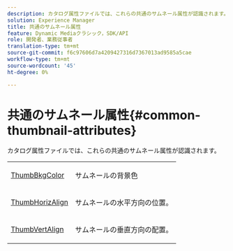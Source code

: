 ```yaml
---
description: カタログ属性ファイルでは、これらの共通のサムネール属性が認識されます。
solution: Experience Manager
title: 共通のサムネール属性
feature: Dynamic Mediaクラシック，SDK/API
role: 開発者、業務従事者
translation-type: tm+mt
source-git-commit: f6c97606d7a4209427316d7367013ad9585a5cae
workflow-type: tm+mt
source-wordcount: '45'
ht-degree: 0%

---
```



# 共通のサムネール属性{#common-thumbnail-attributes}

カタログ属性ファイルでは、これらの共通のサムネール属性が認識されます。

<table id="simpletable_D10CFB19EA674FE4808D384C9498170F"> 
 <tr class="strow"> 
  <td class="stentry"> <p><span class="codeph"> <a href="../../../../../../is-api/image-catalog/image-serving-api-ref/c-image-catalog-reference/c-attributes-reference/r-thumbbkgcolor.md#reference-8e38088e79a54446a9106d0b93c9b31e" type="reference" format="dita" scope="local"> ThumbBkgColor</a></span> </p></td> 
  <td class="stentry"> <p>サムネールの背景色 </p></td> 
 </tr> 
 <tr class="strow"> 
  <td class="stentry"> <p><span class="codeph"> <a href="../../../../../../is-api/image-catalog/image-serving-api-ref/c-image-catalog-reference/c-attributes-reference/r-thumbhorizalign.md#reference-0ae8b88669df4769a9053b22aca33691" type="reference" format="dita" scope="local"> ThumbHorizAlign</a></span> </p></td> 
  <td class="stentry"> <p>サムネールの水平方向の位置。 </p></td> 
 </tr> 
 <tr class="strow"> 
  <td class="stentry"> <p><span class="codeph"> <a href="../../../../../../is-api/image-catalog/image-serving-api-ref/c-image-catalog-reference/c-attributes-reference/r-thumbvertalign.md#reference-d47c6b34588c4855b04ad134e472f04f" type="reference" format="dita" scope="local"> ThumbVertAlign</a></span> </p></td> 
  <td class="stentry"> <p>サムネールの垂直方向の配置。 </p></td> 
 </tr> 
</table>

